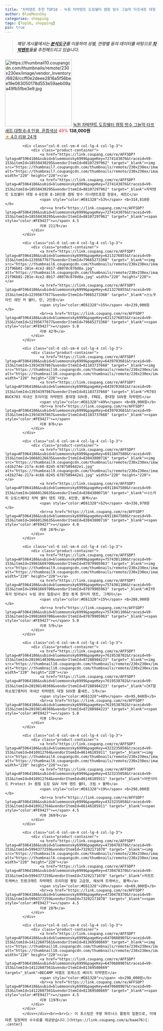 ```yaml
---
title: "차박텐트 추천 TOP10 - 녹원 차박텐트 도킹쉘터 캠핑 방수 그늘막 타프세트 대형 6-8 인용, 혼합색상"
author: BlueMoonSky
categories: shopping
tags: [Top10, shopping]
pin: true
---
```


> ##### 해당 게시물에서는 [**분석도구**](https://itemscout.io/)를 이용하여 **성별**, **연령별** 등의 데이터를 바탕으로 [**차박텐트**](https://link.coupang.com/a/baae76)들을 추천해드리고 있습니다.
<div class="container"><div class="row">
            <div class="col-6 col-sm-4 col-lg-4 col-lg-3">
                <div class="product-container">
                    <a href="https://link.coupang.com/re/AFFSDP?lptag=AF5964186&subid=bluemoonsky6999&pageKey=7506274788&traceid=V0-153&itemId=19658890413&vendorItemId=87404477614" target="_blank"><img src="https://thumbnail10.coupangcdn.com/thumbnails/remote/230x230ex/image/vendor_inventory/6828/ccff0e2deee2816a5f56bee19e063050178d553e59aeb09aa49fb5fbe3e9.jpg" alt="https://thumbnail10.coupangcdn.com/thumbnails/remote/230x230ex/image/vendor_inventory/6828/ccff0e2deee2816a5f56bee19e063050178d553e59aeb09aa49fb5fbe3e9.jpg" width="220" height="220"></a>
                    <a href="https://link.coupang.com/re/AFFSDP?lptag=AF5964186&subid=bluemoonsky6999&pageKey=7506274788&traceid=V0-153&itemId=19658890413&vendorItemId=87404477614" target="_blank">녹원 차박텐트 도킹쉘터 캠핑 방수 그늘막 타프세트 대형 6-8 인용, 혼합색상</a>
                    <span style="color:#E61328">49%</span> <b>138,000원</b>
                    <br><a href="https://link.coupang.com/re/AFFSDP?lptag=AF5964186&subid=bluemoonsky6999&pageKey=7506274788&traceid=V0-153&itemId=19658890413&vendorItemId=87404477614" target="_blank"><span style="color:#FE9427">★</span> 4.0
                    리뷰 24개</a>
                </div>
            </div>
            
            <div class="col-6 col-sm-4 col-lg-4 col-lg-3">
                <div class="product-container">
                    <a href="https://link.coupang.com/re/AFFSDP?lptag=AF5964186&subid=bluemoonsky6999&pageKey=7274143076&traceid=V0-153&itemId=18558430295&vendorItemId=88107297962" target="_blank"><img src="https://thumbnail7.coupangcdn.com/thumbnails/remote/230x230ex/image/vendor_inventory/01d0/f9d53ae6b056d66424836efecd82e1dd705d4135365ce5276c21b4590904.jpg" alt="https://thumbnail7.coupangcdn.com/thumbnails/remote/230x230ex/image/vendor_inventory/01d0/f9d53ae6b056d66424836efecd82e1dd705d4135365ce5276c21b4590904.jpg" width="220" height="220"></a>
                    <a href="https://link.coupang.com/re/AFFSDP?lptag=AF5964186&subid=bluemoonsky6999&pageKey=7274143076&traceid=V0-153&itemId=18558430295&vendorItemId=88107297962" target="_blank">차박텐트 도킹쉘터 대형 4-6인용 8-10인용 캠핑 방수 이너텐트포함 창문4, 세트C</a>
                    <span style="color:#E61328">53%</span> <b>314,810원</b>
                    <br><a href="https://link.coupang.com/re/AFFSDP?lptag=AF5964186&subid=bluemoonsky6999&pageKey=7274143076&traceid=V0-153&itemId=18558430295&vendorItemId=88107297962" target="_blank"><span style="color:#FE9427">★</span> 4.5
                    리뷰 211개</a>
                </div>
            </div>
            
            <div class="col-6 col-sm-4 col-lg-4 col-lg-3">
                <div class="product-container">
                    <a href="https://link.coupang.com/re/AFFSDP?lptag=AF5964186&subid=bluemoonsky6999&pageKey=6213276855&traceid=V0-153&itemId=12395677677&vendorItemId=79665273368" target="_blank"><img src="https://thumbnail6.coupangcdn.com/thumbnails/remote/230x230ex/image/retail/images/1573071340675462-21f96b01-281e-4ce2-8b17-d8078c870d8a.jpg" alt="https://thumbnail6.coupangcdn.com/thumbnails/remote/230x230ex/image/retail/images/1573071340675462-21f96b01-281e-4ce2-8b17-d8078c870d8a.jpg" width="220" height="220"></a>
                    <a href="https://link.coupang.com/re/AFFSDP?lptag=AF5964186&subid=bluemoonsky6999&pageKey=6213276855&traceid=V0-153&itemId=12395677677&vendorItemId=79665273368" target="_blank">스노우라인 새턴 카 쉘터, 탄, 2인용</a>
                    <span style="color:#E61328">15%</span> <b>239,000원</b>
                    <br><a href="https://link.coupang.com/re/AFFSDP?lptag=AF5964186&subid=bluemoonsky6999&pageKey=6213276855&traceid=V0-153&itemId=12395677677&vendorItemId=79665273368" target="_blank"><span style="color:#FE9427">★</span> 5.0
                    리뷰 42개</a>
                </div>
            </div>
            
            <div class="col-6 col-sm-4 col-lg-4 col-lg-3">
                <div class="product-container">
                    <a href="https://link.coupang.com/re/AFFSDP?lptag=AF5964186&subid=bluemoonsky6999&pageKey=6439703681&traceid=V0-153&itemId=13934397867&vendorItemId=81183737668" target="_blank"><img src="https://thumbnail10.coupangcdn.com/thumbnails/remote/230x230ex/image/vendor_inventory/09dd/f941f8e26da700ca8850c9560f9ee0ea64083dfe80be29ea8e599d481525.jpg" alt="https://thumbnail10.coupangcdn.com/thumbnails/remote/230x230ex/image/vendor_inventory/09dd/f941f8e26da700ca8850c9560f9ee0ea64083dfe80be29ea8e599d481525.jpg" width="220" height="220"></a>
                    <a href="https://link.coupang.com/re/AFFSDP?lptag=AF5964186&subid=bluemoonsky6999&pageKey=6439703681&traceid=V0-153&itemId=13934397867&vendorItemId=81183737668" target="_blank">벅703 BUCK703 국내산 프리미엄 차박텐트 중대형 SUV용, FREE, 중대형 SUV용 차박텐트</a>
                    <span style="color:#E61328">49%</span> <b>89,000원</b>
                    <br><a href="https://link.coupang.com/re/AFFSDP?lptag=AF5964186&subid=bluemoonsky6999&pageKey=6439703681&traceid=V0-153&itemId=13934397867&vendorItemId=81183737668" target="_blank"><span style="color:#FE9427">★</span> 
                    리뷰 0개</a>
                </div>
            </div>
            
            <div class="col-6 col-sm-4 col-lg-4 col-lg-3">
                <div class="product-container">
                    <a href="https://link.coupang.com/re/AFFSDP?lptag=AF5964186&subid=bluemoonsky6999&pageKey=6911847580&traceid=V0-153&itemId=16660126635&vendorItemId=83843800716" target="_blank"><img src="https://thumbnail9.coupangcdn.com/thumbnails/remote/230x230ex/image/retail/images/1565656591972112-c41b274e-217a-4c66-8245-6787509442e1.jpg" alt="https://thumbnail9.coupangcdn.com/thumbnails/remote/230x230ex/image/retail/images/1565656591972112-c41b274e-217a-4c66-8245-6787509442e1.jpg" width="220" height="220"></a>
                    <a href="https://link.coupang.com/re/AFFSDP?lptag=AF5964186&subid=bluemoonsky6999&pageKey=6911847580&traceid=V0-153&itemId=16660126635&vendorItemId=83843800716" target="_blank">나스카피 오토스퀘어2 차박 쉘터 텐트 대형, 6인용, 블랙</a>
                    <span style="color:#E61328">52%</span> <b>336,970원</b>
                    <br><a href="https://link.coupang.com/re/AFFSDP?lptag=AF5964186&subid=bluemoonsky6999&pageKey=6911847580&traceid=V0-153&itemId=16660126635&vendorItemId=83843800716" target="_blank"><span style="color:#FE9427">★</span> 4.0
                    리뷰 28개</a>
                </div>
            </div>
            
            <div class="col-6 col-sm-4 col-lg-4 col-lg-3">
                <div class="product-container">
                    <a href="https://link.coupang.com/re/AFFSDP?lptag=AF5964186&subid=bluemoonsky6999&pageKey=7574301106&traceid=V0-153&itemId=19981669700&vendorItemId=87079905963" target="_blank"><img src="https://thumbnail9.coupangcdn.com/thumbnails/remote/230x230ex/image/vendor_inventory/5f14/44c797d6881b6dd1749496ae92c00fdc8e01500b12b12faf435ef439e090.png" alt="https://thumbnail9.coupangcdn.com/thumbnails/remote/230x230ex/image/vendor_inventory/5f14/44c797d6881b6dd1749496ae92c00fdc8e01500b12b12faf435ef439e090.png" width="220" height="220"></a>
                    <a href="https://link.coupang.com/re/AFFSDP?lptag=AF5964186&subid=bluemoonsky6999&pageKey=7574301106&traceid=V0-153&itemId=19981669700&vendorItemId=87079905963" target="_blank">KIYO 육각 빙어낚시 누빔 큐브 얼음낚시 즐빙 동계 원터치 텐트, 그레이</a>
                    <span style="color:#E61328">15%</span> <b>288,900원</b>
                    <br><a href="https://link.coupang.com/re/AFFSDP?lptag=AF5964186&subid=bluemoonsky6999&pageKey=7574301106&traceid=V0-153&itemId=19981669700&vendorItemId=87079905963" target="_blank"><span style="color:#FE9427">★</span> 5.0
                    리뷰 5개</a>
                </div>
            </div>
            
            <div class="col-6 col-sm-4 col-lg-4 col-lg-3">
                <div class="product-container">
                    <a href="https://link.coupang.com/re/AFFSDP?lptag=AF5964186&subid=bluemoonsky6999&pageKey=7619538702&traceid=V0-153&itemId=20198140369&vendorItemId=87288984223" target="_blank"><img src="https://thumbnail10.coupangcdn.com/thumbnails/remote/230x230ex/image/vendor_inventory/bfc5/58ceeb1fb26b14ebb0496613555ff8d48d8f2b3091e23cf81d49490d9643.jpg" alt="https://thumbnail10.coupangcdn.com/thumbnails/remote/230x230ex/image/vendor_inventory/bfc5/58ceeb1fb26b14ebb0496613555ff8d48d8f2b3091e23cf81d49490d9643.jpg" width="220" height="220"></a>
                    <a href="https://link.coupang.com/re/AFFSDP?lptag=AF5964186&subid=bluemoonsky6999&pageKey=7619538702&traceid=V0-153&itemId=20198140369&vendorItemId=87288984223" target="_blank">[KT알파쇼핑]땡처리 국내산 차박텐트 대형 SUV용 풀세트, 1개</a>
                    <span style="color:#E61328">40%</span> <b>95,040원</b>
                    <br><a href="https://link.coupang.com/re/AFFSDP?lptag=AF5964186&subid=bluemoonsky6999&pageKey=7619538702&traceid=V0-153&itemId=20198140369&vendorItemId=87288984223" target="_blank"><span style="color:#FE9427">★</span> 5.0
                    리뷰 1개</a>
                </div>
            </div>
            
            <div class="col-6 col-sm-4 col-lg-4 col-lg-3">
                <div class="product-container">
                    <a href="https://link.coupang.com/re/AFFSDP?lptag=AF5964186&subid=bluemoonsky6999&pageKey=4323235058&traceid=V0-153&itemId=8410912764&vendorItemId=86146105911" target="_blank"><img src="https://thumbnail6.coupangcdn.com/thumbnails/remote/230x230ex/image/rs_quotation_api/pgiusidu/0fb3f9ba151344cdadfa5735a51cccf7.png" alt="https://thumbnail6.coupangcdn.com/thumbnails/remote/230x230ex/image/rs_quotation_api/pgiusidu/0fb3f9ba151344cdadfa5735a51cccf7.png" width="220" height="220"></a>
                    <a href="https://link.coupang.com/re/AFFSDP?lptag=AF5964186&subid=bluemoonsky6999&pageKey=4323235058&traceid=V0-153&itemId=8410912764&vendorItemId=86146105911" target="_blank">어반사이드 Protect 3+ 캠핑 도킹 SUV 차박 텐트 쉘터, 크림 + 블랙</a>
                    <span style="color:#E61328">19%</span> <b>298,000원</b>
                    <br><a href="https://link.coupang.com/re/AFFSDP?lptag=AF5964186&subid=bluemoonsky6999&pageKey=4323235058&traceid=V0-153&itemId=8410912764&vendorItemId=86146105911" target="_blank"><span style="color:#FE9427">★</span> 4.5
                    리뷰 369개</a>
                </div>
            </div>
            
            <div class="col-6 col-sm-4 col-lg-4 col-lg-3">
                <div class="product-container">
                    <a href="https://link.coupang.com/re/AFFSDP?lptag=AF5964186&subid=bluemoonsky6999&pageKey=4730478370&traceid=V0-153&itemId=5994377259&vendorItemId=73292171078" target="_blank"><img src="https://thumbnail6.coupangcdn.com/thumbnails/remote/230x230ex/image/vendor_inventory/e790/ee086f29d53712ac0f34bdca0e7ee01bb0c9afd8b9e0cd669720fd01febe.png" alt="https://thumbnail6.coupangcdn.com/thumbnails/remote/230x230ex/image/vendor_inventory/e790/ee086f29d53712ac0f34bdca0e7ee01bb0c9afd8b9e0cd669720fd01febe.png" width="220" height="220"></a>
                    <a href="https://link.coupang.com/re/AFFSDP?lptag=AF5964186&subid=bluemoonsky6999&pageKey=4730478370&traceid=V0-153&itemId=5994377259&vendorItemId=73292171078" target="_blank">카프트 트래버스 트렁크매트 차박매트 프리미엄 퀼팅 고급형, 쉐보레 트래버스, 블랙</a>
                    <span style="color:#E61328">20%</span> <b>69,000원</b>
                    <br><a href="https://link.coupang.com/re/AFFSDP?lptag=AF5964186&subid=bluemoonsky6999&pageKey=4730478370&traceid=V0-153&itemId=5994377259&vendorItemId=73292171078" target="_blank"><span style="color:#FE9427">★</span> 4.5
                    리뷰 28개</a>
                </div>
            </div>
            
            <div class="col-6 col-sm-4 col-lg-4 col-lg-3">
                <div class="product-container">
                    <a href="https://link.coupang.com/re/AFFSDP?lptag=AF5964186&subid=bluemoonsky6999&pageKey=6470680907&traceid=V0-153&itemId=14122607561&vendorItemId=81369508669" target="_blank"><img src="https://thumbnail10.coupangcdn.com/thumbnails/remote/230x230ex/image/vendor_inventory/7b59/66d924943f4c2fa527d7368a1ecc33fb785840c5d695811895b8f46d0671.jpg" alt="https://thumbnail10.coupangcdn.com/thumbnails/remote/230x230ex/image/vendor_inventory/7b59/66d924943f4c2fa527d7368a1ecc33fb785840c5d695811895b8f46d0671.jpg" width="220" height="220"></a>
                    <a href="https://link.coupang.com/re/AFFSDP?lptag=AF5964186&subid=bluemoonsky6999&pageKey=6470680907&traceid=V0-153&itemId=14122607561&vendorItemId=81369508669" target="_blank">BECAMP 비캠프 포레스트 베이지 차박텐트</a>
                    <span style="color:#E61328"></span> <b>298,000원</b>
                    <br><a href="https://link.coupang.com/re/AFFSDP?lptag=AF5964186&subid=bluemoonsky6999&pageKey=6470680907&traceid=V0-153&itemId=14122607561&vendorItemId=81369508669" target="_blank"><span style="color:#FE9427">★</span> 4.5
                    리뷰 119개</a>
                </div>
            </div>
            </div></div><br><br>[👉 이 포스팅은 쿠팡 파트너스 활동의 일환으로, 이에 따른 일정액의 수수료를 제공받습니다.](https://link.coupang.com/a/baae76){: .center}